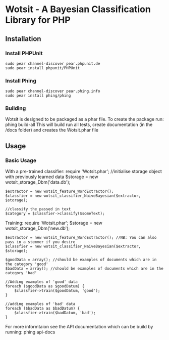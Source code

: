 # Wotsit - A Bayesian Classification Library for PHP

## Installation

### Install PHPUnit
    sudo pear channel-discover pear.phpunit.de
    sudo pear install phpunit/PHPUnit

### Install Phing
    sudo pear channel-discover pear.phing.info
    sudo pear install phing/phing


### Building
Wotsit is designed to be packaged as a phar file. To create the package run:
    phing build-all
This will build run all tests, create documentation (in the /docs folder) and creates the Wotsit.phar file

## Usage

### Basic Usage

With a pre-trained classifier:
    require 'Wotsit.phar';
    //initialise storage object with previously learned data
    $storage = new wotsit_storage_Dbm('data.db');

    $extractor = new wotsit_feature_WordExtractor();
    $classfier = new wotsit_classifier_NaiveBayesian($extractor, $storage);

    //classify the passed in text
    $category = $classfier->classify($someText);

Training:
    require 'Wotsit.phar';
    $storage = new wotsit_storage_Dbm('new.db');

    $extractor = new wotsit_feature_WordExtractor(); //NB: You can also pass in a stemmer if you desire
    $classfier = new wotsit_classifier_NaiveBayesian($extractor, $storage);

    $goodData = array(); //should be examples of documents which are in the category 'good'
    $badData = array(); //should be examples of documents which are in the category 'bad'

    //Adding examples of 'good' data
    foreach ($goodData as $goodDatum) {
        $classfier->train($goodDatum, 'good');
    }

    //adding examples of 'bad' data
    foreach ($badData as $badDatum) {
        $classfier->train($badDatum, 'bad');
    }

For more informtaion see the API documentation which can be build by running:
    phing api-docs
